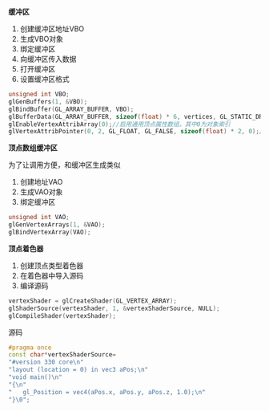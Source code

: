 **缓冲区**

1. 创建缓冲区地址VBO
2. 生成VBO对象
3. 绑定缓冲区
4. 向缓冲区传入数据
5. 打开缓冲区
6. 设置缓冲区格式

```cpp
unsigned int VBO;
glGenBuffers(1, &VBO);
glBindBuffer(GL_ARRAY_BUFFER, VBO);
glBufferData(GL_ARRAY_BUFFER, sizeof(float) * 6, vertices, GL_STATIC_DRAW);
glEnableVertexAttribArray(0);//启用通用顶点属性数组，其中0为对象索引
glVertexAttribPointer(0, 2, GL_FLOAT, GL_FALSE, sizeof(float) * 2, 0);//定义通用顶点属性数据的数组
```

**顶点数组缓冲区**

为了让调用方便，和缓冲区生成类似

1. 创建地址VAO
2. 生成VAO对象
3. 绑定缓冲区

```cpp
unsigned int VAO;
glGenVertexArrays(1, &VAO);
glBindVertexArray(VAO);
```

**顶点着色器**

1. 创建顶点类型着色器
2. 在着色器中导入源码
3. 编译源码

```cpp
vertexShader = glCreateShader(GL_VERTEX_ARRAY);
glShaderSource(vertexShader, 1, &vertexShaderSource, NULL);
glCompileShader(vertexShader);
```

源码

```cpp
#pragma once
const char*vertexShaderSource=
"#version 330 core\n"
"layout (location = 0) in vec3 aPos;\n"
"void main()\n"
"{\n"
"   gl_Position = vec4(aPos.x, aPos.y, aPos.z, 1.0);\n"
"}\0";
```

